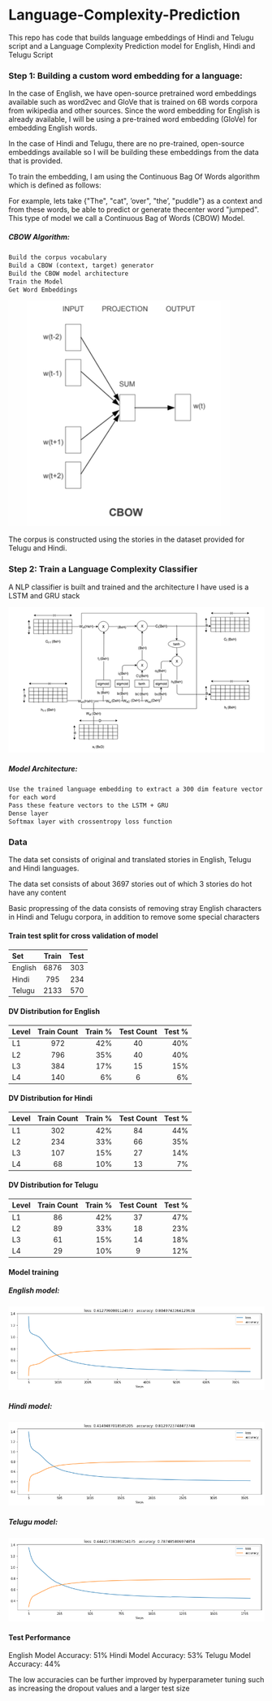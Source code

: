 # Language-Complexity-Prediction
This repo has code that builds language embeddings of Hindi and Telugu script and a Language Complexity Prediction model for English, Hindi and Telugu Script

### Step 1: Building a custom word embedding for a language:

In the case of English, we have open-source pretrained word embeddings available such as word2vec and GloVe that is trained on 6B words corpora from wikipedia and other sources. Since the word embedding for English is already available, I will be using a pre-trained word embedding (GloVe) for embedding English words.

In the case of Hindi and Telugu, there are no pre-trained, open-source embeddings available so I will be building these embeddings from the data that is provided.

To train the embedding, I am using the Continuous Bag Of Words algorithm which is defined as follows:

For example, lets take {"The", "cat", ’over", "the’, "puddle"} as a context and from these words, be able to predict or generate thecenter word "jumped". This type of model we call a Continuous Bag of Words (CBOW) Model.

##### CBOW Algorithm:

    Build the corpus vocabulary
    Build a CBOW (context, target) generator
    Build the CBOW model architecture
    Train the Model
    Get Word Embeddings 

![](https://github.com/karmatta/Language-Complexity-Prediction/blob/master/Misc_files/Screenshot%20from%202019-05-16%2016-50-58.png)

The corpus is constructed using the stories in the dataset provided for Telugu and Hindi.

### Step 2: Train a Language Complexity Classifier

A NLP classifier is built and trained and the architecture I have used is a LSTM and GRU stack 

![](https://github.com/karmatta/Language-Complexity-Prediction/blob/master/Misc_files/LSTM_Dimensions.png)

##### Model Architecture:

    Use the trained language embedding to extract a 300 dim feature vector for each word
    Pass these feature vectors to the LSTM + GRU
    Dense layer 
    Softmax layer with crossentropy loss function

### Data

The data set consists of original and translated stories in English, Telugu and Hindi languages.

The data set consists of about 3697 stories out of which 3 stories do hot have any content

Basic propressing of the data consists of removing stray English characters in Hindi and Telugu corpora, in addition to remove some special characters

#### Train test split for cross validation of model

| Set  | Train  | Test |
| :------------ |:---------------:| -----:|
| English     | 6876 | 303 |
|Hindi      | 795         |   234 |
| Telugu | 2133     |    570 |

#### DV Distribution for English

| Level  | Train Count  | Train % | Test Count  | Test % |
| :------------ |:---------------:| -----:|:---------------:| -----:|
| L1     | 972| 42%  |40|40%|
|L2      | 796         |   35% |40|40%|
| L3 | 384     |    17% | 15 | 15%|
| L4| 140     |    6% | 6|6%|

#### DV Distribution for Hindi

| Level  | Train Count  | Train % |Test Count  | Test % |
| :------------ |:---------------:| -----:|:---------------:| -----:|
| L1     | 302| 42%  | 84| 44%|
|L2      | 234         |   33% | 66|35%|
| L3 | 107     |    15% | 27| 14%|
| L4| 68    |    10% |13| 7%|

#### DV Distribution for Telugu

| Level  | Train Count  | Train % | Test Count  | Test % |
| :------------ |:---------------:| -----:|:---------------:| -----:|
| L1     | 86| 42%  | 37| 47%|
|L2      | 89         |   33% | 18|23%|
| L3 | 61     |    15% | 14|18%|
| L4| 29    |    10% | 9| 12%|

#### Model  training

##### English model:
![](https://github.com/karmatta/Language-Complexity-Prediction/blob/master/Misc_files/English_lr.png)

##### Hindi model:
![](https://github.com/karmatta/Language-Complexity-Prediction/blob/master/Misc_files/Hindi_lr.png)

##### Telugu model:
![](https://github.com/karmatta/Language-Complexity-Prediction/blob/master/Misc_files/Telugu_lr.png)

#### Test Performance

English Model Accuracy: 51%
Hindi Model Accuracy: 53%
Telugu Model Accuracy: 44%

The low accuracies can be further improved by hyperparameter tuning such as increasing the dropout values and a larger test size
